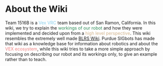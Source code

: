 # About the Wiki


Team 1516B is a <span style="color: skyblue;">Vex VRC</span> team based out of San Ramon, California. In this wiki, we try to explain the <span style="color: seagreen;">workings of our robot</span> and how they were implemented and decided upon from a <span style="color: tan;">high level perspective</span>. This wiki resembles the extremely well made [BLRS Wiki](https://wiki.purduesigbots.com/). Purdue SIGbots has made that wiki as a knowledge base for information about robotics and about the <span style="color: lightcoral;">VEX ecosystem</span>, while this wiki tries to take a more simple approach by focusing on describing our robot and its workings only, to give an example rather than to teach.

